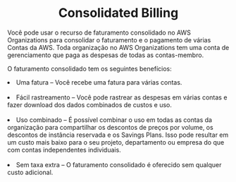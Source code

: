<h1 align="center">Consolidated Billing</h1>

Você pode usar o recurso de faturamento consolidado no AWS Organizations para consolidar o faturamento e o pagamento de várias Contas da AWS. Toda organização no AWS Organizations tem uma conta de gerenciamento que paga as despesas de todas as contas-membro.

O faturamento consolidado tem os seguintes benefícios:

<li>Uma fatura – Você recebe uma fatura para várias contas.</li><br>

<li>Fácil rastreamento – Você pode rastrear as despesas em várias contas e fazer download dos dados combinados de custos e uso.</li><br>

<li>Uso combinado – É possível combinar o uso em todas as contas da organização para compartilhar os descontos de preços por volume, os descontos de instância reservada e os Savings Plans. Isso pode resultar em um custo mais baixo para o seu projeto, departamento ou empresa do que com contas independentes individuais.</li><br>

<li>Sem taxa extra – O faturamento consolidado é oferecido sem qualquer custo adicional.</li><br>